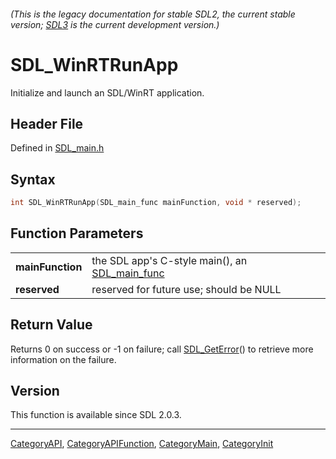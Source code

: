 ###### (This is the legacy documentation for stable SDL2, the current stable version; [SDL3](https://wiki.libsdl.org/SDL3/) is the current development version.)
# SDL_WinRTRunApp

Initialize and launch an SDL/WinRT application.

## Header File

Defined in [SDL_main.h](https://github.com/libsdl-org/SDL/blob/SDL2/include/SDL_main.h)

## Syntax

```c
int SDL_WinRTRunApp(SDL_main_func mainFunction, void * reserved);

```

## Function Parameters

|                      |                                                                 |
| -------------------- | --------------------------------------------------------------- |
| **mainFunction**     | the SDL app's C-style main(), an [SDL_main_func](SDL_main_func) |
| **reserved**         | reserved for future use; should be NULL                         |

## Return Value

Returns 0 on success or -1 on failure; call [SDL_GetError](SDL_GetError)()
to retrieve more information on the failure.

## Version

This function is available since SDL 2.0.3.

----
[CategoryAPI](CategoryAPI), [CategoryAPIFunction](CategoryAPIFunction), [CategoryMain](CategoryMain), [CategoryInit](CategoryInit)


